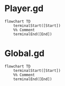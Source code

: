 # Player.gd

```mermaid
flowchart TD
    terminalStart([Start])
    %% Comment
    terminalEnd([End])

```

# Global.gd

```mermaid
flowchart TD
    terminalStart([Start])
    %% Comment
    terminalEnd([End])

```